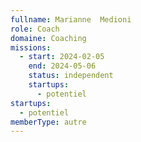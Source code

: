 ```yaml
---
fullname: Marianne  Medioni
role: Coach
domaine: Coaching
missions:
  - start: 2024-02-05
    end: 2024-05-06
    status: independent
    startups:
      - potentiel
startups:
  - potentiel
memberType: autre
---
```

